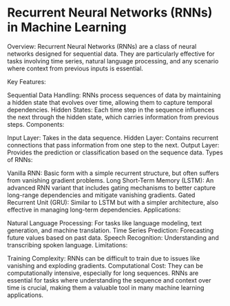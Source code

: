 # Recurrent Neural Networks (RNNs) in Machine Learning
Overview: Recurrent Neural Networks (RNNs) are a class of neural networks designed for sequential data. They are particularly effective for tasks involving time series, natural language processing, and any scenario where context from previous inputs is essential.

Key Features:

Sequential Data Handling: RNNs process sequences of data by maintaining a hidden state that evolves over time, allowing them to capture temporal dependencies.
Hidden States: Each time step in the sequence influences the next through the hidden state, which carries information from previous steps.
Components:

Input Layer: Takes in the data sequence.
Hidden Layer: Contains recurrent connections that pass information from one step to the next.
Output Layer: Provides the prediction or classification based on the sequence data.
Types of RNNs:

Vanilla RNN: Basic form with a simple recurrent structure, but often suffers from vanishing gradient problems.
Long Short-Term Memory (LSTM): An advanced RNN variant that includes gating mechanisms to better capture long-range dependencies and mitigate vanishing gradients.
Gated Recurrent Unit (GRU): Similar to LSTM but with a simpler architecture, also effective in managing long-term dependencies.
Applications:

Natural Language Processing: For tasks like language modeling, text generation, and machine translation.
Time Series Prediction: Forecasting future values based on past data.
Speech Recognition: Understanding and transcribing spoken language.
Limitations:

Training Complexity: RNNs can be difficult to train due to issues like vanishing and exploding gradients.
Computational Cost: They can be computationally intensive, especially for long sequences.
RNNs are essential for tasks where understanding the sequence and context over time is crucial, making them a valuable tool in many machine learning applications.
